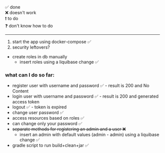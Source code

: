 ✅ done
<br>
❌ doesn't work
<br>
❗ to do
<br>
❓ don't know how to do
<hr>


1. start the app using docker-compose ✅
2. security leftovers? 

- create roles in db manually
  - insert roles using a liquibase change ✅

### what can I do so far:
- register user with username and password ✅ - result is 200 and No Content
- login user with username and password ✅ - result is 200 and generated access token
- logout ✅ - token is expired
- change user password ✅
- access resources based on roles ✅
- can change only your password ✅
- ~~separate methods for registering an admin and a user ❌~~
  - insert an admin with default values (admin - admin) using a liquibase change ✅
- gradle script to run build+clean+jar ✅

